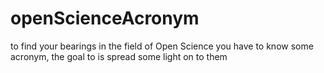 # openScienceAcronym
to find your bearings in the field of Open Science you have to know some acronym, the goal to is spread some light on to them
